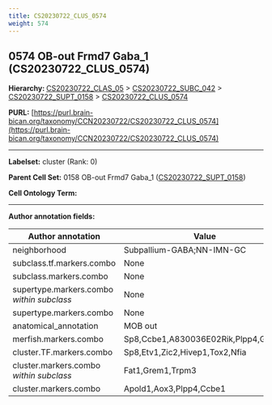 ```yaml
---
title: CS20230722_CLUS_0574
weight: 574
---
```

## 0574 OB-out Frmd7 Gaba_1 (CS20230722_CLUS_0574)
<b>Hierarchy: </b>
[CS20230722_CLAS_05](../CS20230722_CLAS_05) >
[CS20230722_SUBC_042](../CS20230722_SUBC_042) >
[CS20230722_SUPT_0158](../CS20230722_SUPT_0158) >
[CS20230722_CLUS_0574](../CS20230722_CLUS_0574)

**PURL:** [https://purl.brain-bican.org/taxonomy/CCN20230722/CS20230722_CLUS_0574](https://purl.brain-bican.org/taxonomy/CCN20230722/CS20230722_CLUS_0574)

---


**Labelset:** cluster (Rank: 0)

**Parent Cell Set:** 0158 OB-out Frmd7 Gaba_1 ([CS20230722_SUPT_0158](../CS20230722_SUPT_0158))



**Cell Ontology Term:** 

[MARKER GENES.]: #


---

[TRANSFERRED ANNOTATIONS.]: #


[AUTHOR ANNOTATION FIELDS.]: #


**Author annotation fields:**

| Author annotation | Value |
|-------------------|-------|
|neighborhood|Subpallium-GABA;NN-IMN-GC|
|subclass.tf.markers.combo|None|
|subclass.markers.combo|None|
|supertype.markers.combo _within subclass_|None|
|supertype.markers.combo|None|
|anatomical_annotation|MOB out|
|merfish.markers.combo|Sp8,Ccbe1,A830036E02Rik,Plpp4,Grem1|
|cluster.TF.markers.combo|Sp8,Etv1,Zic2,Hivep1,Tox2,Nfia|
|cluster.markers.combo _within subclass_|Fat1,Grem1,Trpm3|
|cluster.markers.combo|Apold1,Aox3,Plpp4,Ccbe1|
